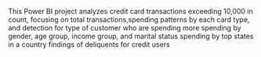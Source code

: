 This Power BI project analyzes credit card transactions exceeding 10,000 in count,
focusing on total transactions,spending patterns by each card type, and detection for type of customer who are spending more
spending by gender, age group, income group, and marital status
spending by top states in a country
findings of deliquents for credit users
